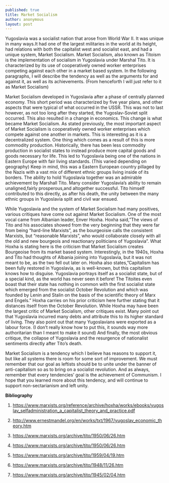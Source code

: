 ```yaml
---
published: true
title: Market Socialism
author: anonymous
layout: post
---
```


Yugoslavia was a socialist nation that arose from World War II. It was unique in many ways.It had one of the largest militaries in the world at its height, had relations with both the capitalist west and socialist east, and had a unique system, Market Socialism. Market Socialism, also known as Titoism is the implementation of socialism in Yugoslavia under Marshal Tito.  It is characterized by its use of cooperatively owned worker enterprises competing against each other in a market based system. In the following paragraphs, I will describe the tendency as well as the arguments for and against it, as well as its achievements. (From henceforth I will just refer to it as Market Socialism)

Market Socialism developed in Yugoslavia after a phase of centrally planned economy. This short period was characterized by five year plans, and other aspects that were typical of what occurred in the USSR. This was not to last however, as not too long after they started, the Yugoslav-Soviet split occurred. This also resulted in a change in economics. This change is what became Market Socialism. As stated previously, the most important aspect of Market Socialism is cooperatively owned worker enterprises which compete against one another in markets. This is interesting as it is a decentralized system. One thing which comes as a result of this is more commodity production. Historically, there has been less commodity production in socialist states to instead produce more capital goods and goods necessary for life. This led to Yugoslavia being one of the nations in Eastern Europe with fair  living standards. (This varied depending on geography) Keep in mind, this was a Eastern European country pillaged by the Nazis with a vast mix of different ethnic groups living inside of its borders. The ability to hold Yugoslavia together was an admirable achievement by Marshall Tito. Many consider Yugoslavia’s ability to remain unaligned,fairly prosperous,and altogether successful. Tito himself contributed to this directly, as after his death, the unity between the many ethnic groups in Yugoslavia split and civil war ensued. 

While Yugoslavia and the system of Market Socialism had many positives, various critiques have come out against Market Socialism. One of the most vocal came from Albanian leader, Enver Hoxha. Hoxha said,”The views of Tito and his associates showed from the very beginning that they were far from being “hard-line Marxists”, as the bourgeoisie calls the consistent Marxists, but “reasonable Marxists”, who would collaborate closely with all the old and new bourgeois and reactionary politicians of Yugoslavia”. What Hoxha is stating here is the criticism that Market Socialism creates Bourgeoise from its market based system. Interestingly, in the 1940s, Hoxha and Tito had thoughts of Albania joining into Yugoslavia, but it was not meant to be, as the two fell out later on. Hoxha also states,”Capitalism has been fully restored in Yugoslavia, as is well-known, but this capitalism knows how to disguise. Yugoslavia portrays itself as a socialist state, but of a special kind, as the world has never seen it before! The Titoites even boast that their state has nothing in common with the first socialist state which emerged from the socialist October Revolution and which was founded by Lenin and Stalin on the basis of the scientific theory of Marx and Engels.” Hoxha carries on his prior criticism here further stating that it distances itself from the October Revolution. While Hoxha may have been the largest critic of Market Socialism, other critiques exist. Many point out that Yugoslavia incurred many debts and attribute this to its higher standard of living. They also point out that many Yugoslavians were exported as a labour force. (I don’t really know how to put this, it sounds way more authoritarian than I meant to make it sound) And finally, the most obvious critique, the collapse of Yugoslavia and the resurgence of nationalist sentiments directly after Tito’s death. 

Market Socialism is a tendency which I believe has reasons to support it, but like all systems there is room for some sort of improvement. We must remember that our goal as leftists should be to unite under the banner of anti-capitalism so as to bring on a socialist revolution. And as always, remember that every tendencies’ goal is the achievement of Communism. I hope that you learned more about this tendency, and will continue to support non-sectarianism and left unity.

**Bibliography**

1. https://www.marxists.org/reference/archive/hoxha/works/ebooks/yugoslav_selfadministration_a_capitalist_theory_and_practice.pdf

2. http://www.ernestmandel.org/en/works/txt/1967/yugoslav_economic_theory.htm

3. https://www.marxists.org/archive/tito/1950/06/26.htm

4. https://www.marxists.org/archive/tito/1950/06/26.htm

5. https://www.marxists.org/archive/tito/1959/04/19.htm

6. https://www.marxists.org/archive/tito/1948/11/26.htm

7. https://www.marxists.org/archive/tito/1945/02/04.htm
